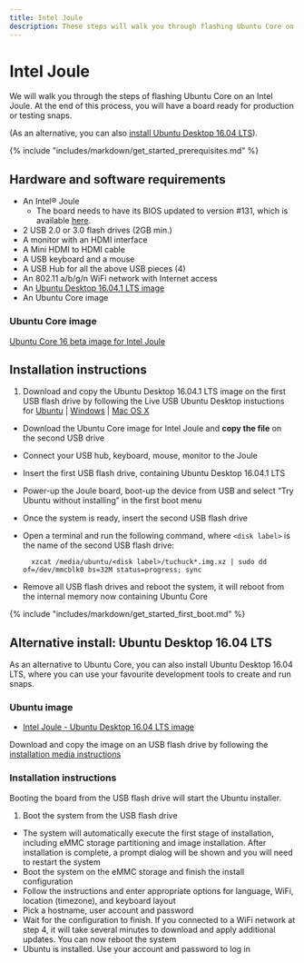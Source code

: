 ```yaml
---
title: Intel Joule
description: These steps will walk you through flashing Ubuntu Core on an Intel Joule.
---
```

# Intel Joule

We will walk you through the steps of flashing Ubuntu Core on an Intel Joule. At the end of this process, you will have a board ready for production or testing snaps.

(As an alternative, you can also [install Ubuntu Desktop 16.04 LTS](#alternative-install:-ubuntu-desktop-16.04-lts)).

{% include "includes/markdown/get_started_prerequisites.md" %}

## Hardware and software requirements

* An Intel® Joule
    * The board needs to have its BIOS updated to version #131, which is available
[here](https://downloadmirror.intel.com/26206/eng/Joule-Firmware-2016-09-23-131_Public.zip).
* 2 USB 2.0 or 3.0 flash drives (2GB min.)
* A monitor with an HDMI interface
* A Mini HDMI to HDMI cable
* A USB keyboard and a mouse
* A USB Hub for all the above USB pieces (4)
* An 802.11 a/b/g/n WiFi network with Internet access
* An [Ubuntu Desktop 16.04.1 LTS image](http://releases.ubuntu.com/16.04.1/ubuntu-16.04.1-desktop-amd64.iso)
* An Ubuntu Core image

### Ubuntu Core image

[Ubuntu Core 16 beta image for Intel Joule](http://people.canonical.com/~platform/snappy/tuchuck/tuchuck-20161014085519.img.xz)

## Installation instructions

1. Download and copy the Ubuntu Desktop 16.04.1 LTS image on the first USB flash drive by following the Live USB Ubuntu Desktop instuctions for [Ubuntu](https://www.ubuntu.com/download/desktop/create-a-usb-stick-on-ubuntu) | [Windows](https://www.ubuntu.com/download/desktop/create-a-usb-stick-on-windows) | [Mac OS X](https://www.ubuntu.com/download/desktop/create-a-usb-stick-on-mac-osx)
* Download the Ubuntu Core image for Intel Joule and **copy the file** on the second USB drive
* Connect your USB hub, keyboard, mouse, monitor to the Joule
* Insert the first USB flash drive, containing Ubuntu Desktop 16.04.1 LTS
* Power-up the Joule board, boot-up the device from USB and select “Try Ubuntu without installing” in the first boot menu
* Once the system is ready, insert the second USB flash drive
* Open a terminal and run the following command, where `<disk label>` is the name of the second USB flash drive:

        xzcat /media/ubuntu/<disk label>/tuchuck*.img.xz | sudo dd of=/dev/mmcblk0 bs=32M status=progress; sync

* Remove all USB flash drives and reboot the system, it will reboot from the internal memory now containing Ubuntu Core

{% include "includes/markdown/get_started_first_boot.md" %}

## Alternative install: Ubuntu Desktop 16.04 LTS

As an alternative to Ubuntu Core, you can also install Ubuntu Desktop 16.04 LTS, where you can use your favourite development tools to create and run snaps.

### Ubuntu image

* [Intel Joule - Ubuntu Desktop 16.04 LTS image](http://people.canonical.com/~platform/snappy/tuchuck/tuchuck-20161014085519.img.xz)

Download and copy the image on an USB flash drive by following the [installation media instructions](/core/get-started/installation-medias)

### Installation instructions

Booting the board from the USB flash drive will start the Ubuntu installer.

1. Boot the system from the USB flash drive
* The system will automatically execute the first stage of installation, including eMMC storage partitioning and image installation. After installation is complete, a prompt dialog will be shown and you will need to restart the system
* Boot the system on the eMMC storage and finish the install configuration
* Follow the instructions and enter appropriate options for language, WiFi, location (timezone), and keyboard layout
* Pick a hostname, user account and password
* Wait for the configuration to finish. If you connected to a WiFi network at step 4, it will take several minutes to download and apply additional updates. You can now reboot the system
* Ubuntu is installed. Use your account and password to log in

